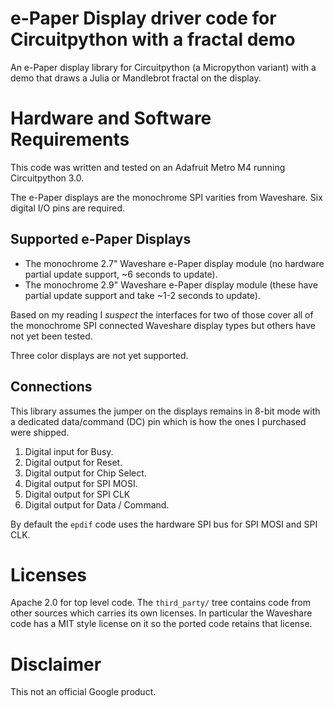 # e-Paper Display driver code for Circuitpython with a fractal demo

An e-Paper display library for Circuitpython (a Micropython variant) with a
demo that draws a Julia or Mandlebrot fractal on the display.

# Hardware and Software Requirements

This code was written and tested on an Adafruit Metro M4 running
Circuitpython 3.0.

The e-Paper displays are the monochrome SPI varities from Waveshare.
Six digital I/O pins are required.

## Supported e-Paper Displays

* The monochrome 2.7" Waveshare e-Paper display module
(no hardware partial update support, ~6 seconds to update).
* The monochrome 2.9" Waveshare e-Paper display module (these have partial
update support and take ~1-2 seconds to update).

Based on my reading I *suspect* the interfaces for two of those cover all of
the monochrome SPI connected Waveshare display types but others have not yet
been tested.

Three color displays are not yet supported.

## Connections

This library assumes the jumper on the displays remains in 8-bit mode with a
dedicated data/command (DC) pin which is how the ones I purchased were shipped.

1. Digital input for Busy.
1. Digital output for Reset.
1. Digital output for Chip Select.
1. Digital output for SPI MOSI.
1. Digital output for SPI CLK
1. Digital output for Data / Command.

By default the `epdif` code uses the hardware SPI bus for SPI MOSI and SPI CLK.

# Licenses

Apache 2.0 for top level code.  The `third_party/` tree contains code from
other sources which carries its own licenses.  In particular the Waveshare code
has a MIT style license on it so the ported code retains that license.

# Disclaimer

This not an official Google product.
